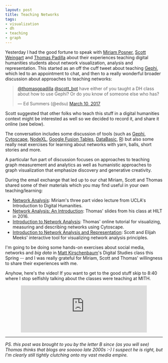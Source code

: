 ```yaml
---
layout: post
title: Teaching Networks
tags:
- visualization
- dh
- teaching
- graph
---
```


Yesterday I had the good fortune to speak with [Miriam Posner], [Scott Weingart]
and [Thomas Padilla] about their experiences teaching digital humanities
students about network visualization, analysis and representation. This started
as an off the cuff tweet about teaching [Gephi], which led to an appointment to
chat, and then to a really wonderful broader discussion about approaches to
teaching networks:

<blockquote class="twitter-tweet" data-lang="en"><p lang="en" dir="ltr"><a href="https://twitter.com/thomasgpadilla">@thomasgpadilla</a> <a href="https://twitter.com/scott_bot">@scott_bot</a> have either of you taught a DH class about how to use Gephi? Or do you know of someone else who has?</p>&mdash; Ed Summers (@edsu) <a href="https://twitter.com/edsu/status/840170601067212804">March 10, 2017</a></blockquote>
<script async src="//platform.twitter.com/widgets.js" charset="utf-8"></script>

Scott suggested that other folks who teach this stuff in a digital humanities
context might be interested as well so we decided to record it, and share it
online (see below).

The conversation includes some discussion of tools (such as [Gephi],
[Cytoscape], [NodeXL], [Google Fusion Tables], [DataBasic], [R]) but also some
really neat exercises for learning about networks with yarn, balls, short
stories and more.

A particular fun part of discussion focuses on approaches to teaching graph
measurement and analytics as well as humanistic approaches to graph
visualization that emphasize discovery and generative creativity.

During the email exchange that led up to our chat Miriam, Scott and Thomas
shared some of their materials which you may find useful in your own
teaching/learning:

* [Network Analysis](http://miriamposner.com/classes/dh101f16/tutorials-guides/network-analysis/): Miriam's three part video lecture from UCLA's Introduction to Digital Humanities.
* [Network Analysis: An Introduction](https://docs.google.com/presentation/d/12afAfAD6cftTKHwIWC5AWEDdU2PshFnyIYg29MmfwwA/edit?usp=sharing): Thomas' slides from his class at HILT in 2016.
* [Introduction to Network Analysis](http://www.thomaspadilla.org/cytoscape/): Thomas' online tutorial for visualizing, measuring and describing networks using Cytoscape.
* [Introduction to Network Analysis and Representation](https://emeeks.github.io/networks/): Scott and Elijah Meeks' interactive tool for visualizing network analysis principles.

I'm going to be doing some hands-on exercises about social media, networks and
*big data* in [Matt Kirschenbaum]'s Digital Studies class this Spring -- and I
was really grateful for Miriam, Scott and Thomas' willingness to share their
experiences with me.

Anyhow, here's the video! If you want to get to the good stuff skip to 8:40
where I stop selfishly talking about the classes were teaching at MITH.

<div style="text-align: center;"><iframe width="80%" src="https://www.youtube.com/embed/lAhvXWezwRQ" frameborder="0" allowfullscreen></iframe></div>


---

*PS. this post was brought to you by the letter B since (as you will see) Thomas
thinks that blogs are sooooo late 2000s :-) I suspect he is right, but I'm
clearly still tightly clutching onto my vast media empire.*

[Gephi]: https://gephi.org/
[Cytoscape]: http://cytoscape.org/
[Miriam Posner]: https://twitter.com/miriamkp
[Scott Weingart]: https://twitter.com/scott_bot
[Thomas Padilla]:https://twitter.com/thomasgpadilla
[NodeXL]: https://nodexl.codeplex.com/
[Google Fusion Tables]: https://en.wikipedia.org/wiki/Google_Fusion_Tables
[databasic]: https://databasic.io/en/
[Matt Kirschenbaum]: https://twitter.com/mkirschenbaum
[R]: https://www.r-project.org/

